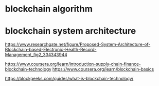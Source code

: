 # blockchain algorithm

# blockchain system architecture

https://www.researchgate.net/figure/Proposed-System-Architecture-of-Blockchain-based-Electronic-Health-Record-Management_fig2_334343944

https://www.coursera.org/learn/introduction-supply-chain-finance-blockchain-technology
https://www.coursera.org/learn/blockchain-basics


https://blockgeeks.com/guides/what-is-blockchain-technology/